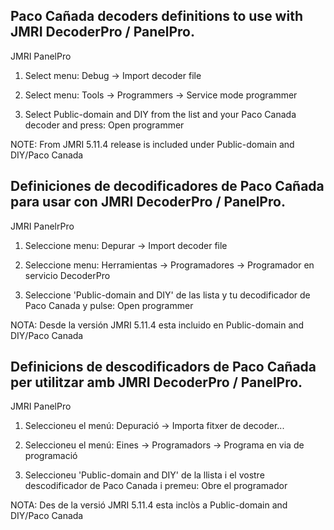 ## Paco Cañada decoders definitions to use with JMRI DecoderPro / PanelPro.


JMRI PanelPro

1) Select menu: Debug -> Import decoder file

2) Select menu: Tools -> Programmers -> Service mode programmer

3) Select Public-domain and DIY from the list and your Paco Canada decoder and press: Open programmer


NOTE: From JMRI 5.11.4 release is included under Public-domain and DIY/Paco Canada



## Definiciones de decodificadores de Paco Cañada para usar con JMRI DecoderPro / PanelPro.


JMRI PanelrPro

1) Seleccione menu: Depurar -> Import decoder file

2) Seleccione menu: Herramientas -> Programadores -> Programador en servicio DecoderPro

3) Seleccione 'Public-domain and DIY' de las lista y tu decodificador de Paco Canada y pulse: Open programmer

NOTA: Desde la versión JMRI 5.11.4 esta incluido en Public-domain and DIY/Paco Canada



 
## Definicions de descodificadors de Paco Cañada per utilitzar amb JMRI DecoderPro / PanelPro.


JMRI PanelPro

1) Seleccioneu el menú: Depuració -> Importa fitxer de decoder...

2) Seleccioneu el menú: Eines -> Programadors -> Programa en via de programació

3) Seleccioneu 'Public-domain and DIY' de la llista i el vostre descodificador de Paco Canada i premeu: Obre el programador

NOTA: Des de la versió JMRI 5.11.4 esta inclòs a Public-domain and DIY/Paco Canada
